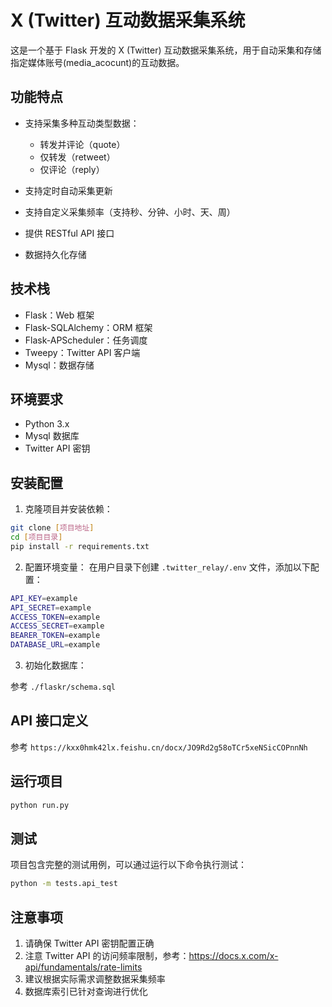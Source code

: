 # X (Twitter) 互动数据采集系统

这是一个基于 Flask 开发的 X (Twitter) 互动数据采集系统，用于自动采集和存储指定媒体账号(media_acocunt)的互动数据。

## 功能特点

- 支持采集多种互动类型数据：
  - 转发并评论（quote）
  - 仅转发（retweet）
  - 仅评论（reply）
  
- 支持定时自动采集更新
- 支持自定义采集频率（支持秒、分钟、小时、天、周）
- 提供 RESTful API 接口
- 数据持久化存储

## 技术栈

- Flask：Web 框架
- Flask-SQLAlchemy：ORM 框架
- Flask-APScheduler：任务调度
- Tweepy：Twitter API 客户端
- Mysql：数据存储

## 环境要求

- Python 3.x
- Mysql 数据库
- Twitter API 密钥

## 安装配置

1. 克隆项目并安装依赖：
```bash
git clone [项目地址]
cd [项目目录]
pip install -r requirements.txt
```

2. 配置环境变量：
在用户目录下创建 `.twitter_relay/.env` 文件，添加以下配置：
```bash
API_KEY=example
API_SECRET=example
ACCESS_TOKEN=example
ACCESS_SECRET=example
BEARER_TOKEN=example
DATABASE_URL=example
```

3. 初始化数据库：

参考 `./flaskr/schema.sql`

## API 接口定义

参考 `https://kxx0hmk42lx.feishu.cn/docx/JO9Rd2g58oTCr5xeNSicCOPnnNh`

## 运行项目

```bash
python run.py
```

## 测试

项目包含完整的测试用例，可以通过运行以下命令执行测试：
```bash
python -m tests.api_test
```

## 注意事项

1. 请确保 Twitter API 密钥配置正确
2. 注意 Twitter API 的访问频率限制，参考：https://docs.x.com/x-api/fundamentals/rate-limits
3. 建议根据实际需求调整数据采集频率
4. 数据库索引已针对查询进行优化
